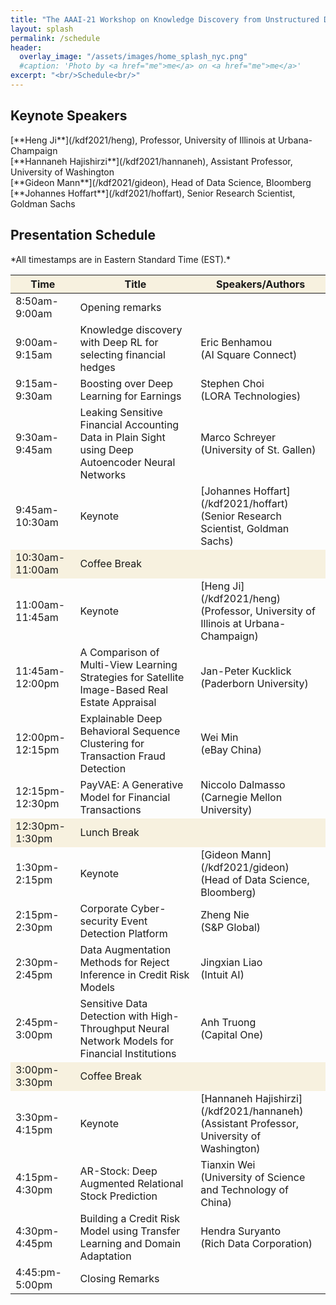 ```yaml
---
title: "The AAAI-21 Workshop on Knowledge Discovery from Unstructured Data in Financial Services"
layout: splash
permalink: /schedule
header:
  overlay_image: "/assets/images/home_splash_nyc.png"
  #caption: 'Photo by <a href="me">me</a> on <a href="me">me</a>'
excerpt: "<br/>Schedule<br/>"
---
```



<h2>Keynote Speakers</h2>
[**Heng Ji**](/kdf2021/heng), Professor, University of Illinois at Urbana-Champaign<br>
[**Hannaneh Hajishirzi**](/kdf2021/hannaneh), Assistant Professor, University of Washington<br>
[**Gideon Mann**](/kdf2021/gideon), Head of Data Science, Bloomberg<br>
[**Johannes Hoffart**](/kdf2021/hoffart), Senior Research Scientist, Goldman Sachs<br>
<h2>Presentation Schedule</h2>
*All timestamps are in Eastern Standard Time (EST).*
<center>
<table>
<thead>
	<tr bgcolor="#f7f1df">
        <th markdown="span">Time</th>
        <th markdown="span">Title</th>
        <th markdown="span">Speakers/Authors</th>
    </tr>
</thead>
<tbody>
    <tr>
        <td markdown="span">8:50am-9:00am</td>
        <td markdown="span">Opening remarks</td>
        <td markdown="span">&nbsp;</td>
    </tr>
    <tr>
        <td markdown="span">9:00am-9:15am</td>
        <td markdown="span">Knowledge discovery with Deep RL for selecting financial hedges</td>
        <td markdown="span">Eric Benhamou<br/>(AI Square Connect)</td>
    </tr> 
    <tr>
        <td markdown="span">9:15am-9:30am</td>
        <td markdown="span">Boosting over Deep Learning for Earnings</td>
        <td markdown="span">Stephen Choi<br/>(LORA Technologies)</td>
    </tr>   
    <tr>
        <td markdown="span">9:30am-9:45am</td>
        <td markdown="span">Leaking Sensitive Financial Accounting Data in Plain Sight using Deep Autoencoder Neural Networks</td>
        <td markdown="span">Marco Schreyer<br/>(University of St. Gallen)</td>
    </tr> 
    <tr>
        <td markdown="span">9:45am-10:30am</td>
        <td markdown="span">Keynote</td>
        <td markdown="span">[Johannes Hoffart](/kdf2021/hoffart)<br/>(Senior Research Scientist, Goldman Sachs)</td>
    </tr> 
    <tr bgcolor="#f7f1df">
        <td markdown="span">10:30am-11:00am</td>
        <td markdown="span">Coffee Break</td>
        <td markdown="span">&nbsp;</td>
    </tr> 
    <tr>
        <td markdown="span">11:00am-11:45am</td>
        <td markdown="span">Keynote</td>
        <td markdown="span">[Heng Ji](/kdf2021/heng)<br/>(Professor, University of Illinois at Urbana-Champaign)</td>
    </tr> 
    <tr>
        <td markdown="span">11:45am-12:00pm</td>
        <td markdown="span">A Comparison of Multi-View Learning Strategies for Satellite Image-Based Real Estate Appraisal</td>
        <td markdown="span">Jan-Peter Kucklick<br/>(Paderborn University)</td>
    </tr>
    <tr>
        <td markdown="span">12:00pm-12:15pm</td>
        <td markdown="span">Explainable Deep Behavioral Sequence Clustering for Transaction Fraud Detection</td>
        <td markdown="span">Wei Min<br/>(eBay China)</td>
    </tr> 
    <tr>
        <td markdown="span">12:15pm-12:30pm</td>
        <td markdown="span">PayVAE: A Generative Model for Financial Transactions</td>
        <td markdown="span">Niccolo Dalmasso<br/>(Carnegie Mellon University)</td>
    </tr> 
    <tr bgcolor="#f7f1df">
        <td markdown="span">12:30pm-1:30pm</td>
        <td markdown="span">Lunch Break</td>
        <td markdown="span">&nbsp;</td>
    </tr>  
    <tr>
        <td markdown="span">1:30pm-2:15pm</td>
        <td markdown="span">Keynote</td>
        <td markdown="span">[Gideon Mann](/kdf2021/gideon)<br/>(Head of Data Science, Bloomberg)</td>
    </tr>  
    <tr>
        <td markdown="span">2:15pm-2:30pm</td>
        <td markdown="span">Corporate Cyber-security Event Detection Platform</td>
        <td markdown="span">Zheng Nie<br/>(S&P Global)</td>
    </tr> 
    <tr>
        <td markdown="span">2:30pm-2:45pm</td>
        <td markdown="span">Data Augmentation Methods for Reject Inference in Credit Risk Models</td>
        <td markdown="span">Jingxian Liao<br/>(Intuit AI)</td>
    </tr> 
    <tr>
        <td markdown="span">2:45pm-3:00pm</td>
        <td markdown="span">Sensitive Data Detection with High-Throughput Neural Network Models for Financial Institutions</td>
        <td markdown="span">Anh Truong<br/>(Capital One)</td>
    </tr>  
    <tr bgcolor="#f7f1df">
        <td markdown="span">3:00pm-3:30pm</td>
        <td markdown="span">Coffee Break</td>
        <td markdown="span">&nbsp;</td>
    </tr> 
    <tr>
        <td markdown="span">3:30pm-4:15pm</td>
        <td markdown="span">Keynote</td>
        <td markdown="span">[Hannaneh Hajishirzi](/kdf2021/hannaneh)<br/>(Assistant Professor, University of Washington)</td>
    </tr>
    <tr>
        <td markdown="span">4:15pm-4:30pm</td>
        <td markdown="span">AR-Stock: Deep Augmented Relational Stock Prediction</td>
        <td markdown="span">Tianxin Wei<br/>(University of Science and Technology of China)</td>
    </tr> 
    <tr>
        <td markdown="span">4:30pm-4:45pm</td>
        <td markdown="span">Building a Credit Risk Model using Transfer Learning and Domain Adaptation</td>
        <td markdown="span">Hendra Suryanto<br/>(Rich Data Corporation)</td>
    </tr>  
    <tr>
        <td markdown="span">4:45:pm-5:00pm</td>
        <td markdown="span">Closing Remarks</td>
        <td markdown="span">&nbsp;</td>
    </tr>       
</tbody>
</table>
</center>


